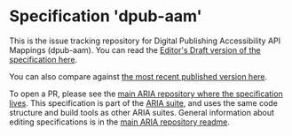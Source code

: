 # Specification 'dpub-aam'

This is the issue tracking repository for Digital Publishing Accessibility API Mappings (dpub-aam). You can read the [Editor's Draft version of the specification here](https://w3c.github.io/dpub-aam/).

You can also compare against [the most recent published version here](https://www.w3.org/TR/dpub-aam-1.0/).

To open a PR, please see the [main ARIA repository where the specification lives](https://github.com/w3c/dpub-aam). This specification is part of the [ARIA suite](https://www.w3.org/WAI/ARIA/deliverables), and uses the same code structure and build tools as other ARIA suites. General information about editing specifications is in the [main ARIA repository readme](https://github.com/w3c/aria/).
